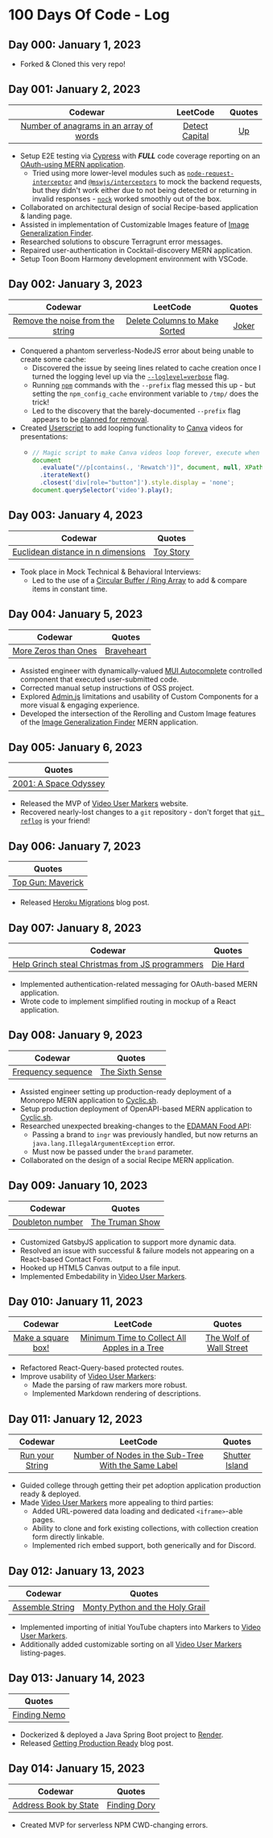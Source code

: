 # 100 Days Of Code - Log

## Day 000: January 1, 2023

- Forked & Cloned this very repo!

## Day 001: January 2, 2023

[igf]: https://github.com/JoeSangine/image-generalization-finder
[together]: https://github.com/Caleb-Cohen/Together

|                                                                  Codewar                                                                  |                                       LeetCode                                        |                                               Quotes                                               |
| :---------------------------------------------------------------------------------------------------------------------------------------: | :-----------------------------------------------------------------------------------: | :------------------------------------------------------------------------------------------------: |
| [Number of anagrams in an array of words](https://www.codewars.com/kata/reviews/587e18bd7a25e865530000da/groups/63b224cff23f1000018ca98c) | [Detect Capital](https://leetcode.com/problems/detect-capital/submissions/869349756/) | [Up](https://media-quotes.onrender.com/ejs/search?query=I+finally+meet+my+childhood+hero&title=Up) |

- Setup E2E testing via [Cypress](https://www.cypress.io/) with **_FULL_** code coverage reporting on an [OAuth-using MERN application][together].
  - Tried using more lower-level modules such as [`node-request-interceptor`](https://www.npmjs.com/package/node-request-interceptor) and [`@mswjs/interceptors`](https://www.npmjs.com/package/@mswjs/interceptors) to mock the backend requests, but they didn't work either due to not being detected or returning in invalid responses - [`nock`](https://www.npmjs.com/package/nock) worked smoothly out of the box.
- Collaborated on architectural design of social Recipe-based application & landing page.
- Assisted in implementation of Customizable Images feature of [Image Generalization Finder][igf].
- Researched solutions to obscure Terragrunt error messages.
- Repaired user-authentication in Cocktail-discovery MERN application.
- Setup Toon Boom Harmony development environment with VSCode.

## Day 002: January 3, 2023

|                                                              Codewar                                                               |                                                      LeetCode                                                       |                                                 Quotes                                                  |
| :--------------------------------------------------------------------------------------------------------------------------------: | :-----------------------------------------------------------------------------------------------------------------: | :-----------------------------------------------------------------------------------------------------: |
| [Remove the noise from the string](https://www.codewars.com/kata/reviews/5681d49e73153b608e000036/groups/56f92c42e4d45de6fd000044) | [Delete Columns to Make Sorted](https://leetcode.com/problems/delete-columns-to-make-sorted/submissions/870087609/) | [Joker](https://media-quotes.onrender.com/ejs/search?query=My+Life+Is+Nothing+But+A+Comedy&title=Joker) |

- Conquered a phantom serverless-NodeJS error about being unable to create some cache:
  - Discovered the issue by seeing lines related to cache creation once I turned the logging level up via the [`--loglevel=verbose`](https://docs.npmjs.com/cli/v8/using-npm/logging#loglevel) flag.
  - Running [`npm`](https://www.npmjs.com/) commands with the `--prefix` flag messed this up - but setting the `npm_config_cache` environment variable to `/tmp/` does the trick!
  - Led to the discovery that the barely-documented `--prefix` flag appears to be [planned for removal](https://github.com/npm/cli/issues/1368#issuecomment-1241076700).
- Created [Userscript](https://violentmonkey.github.io/) to add looping functionality to [Canva](https://www.canva.com/) videos for presentations:
  - ```javascript
    // Magic script to make Canva videos loop forever, execute when "Rewatch" button is visible at end of video
    document
      .evaluate("//p[contains(., 'Rewatch')]", document, null, XPathResult.ANY_TYPE, null)
      .iterateNext()
      .closest('div[role="button"]').style.display = 'none';
    document.querySelector('video').play();
    ```

## Day 003: January 4, 2023

|                                                               Codewar                                                                |                                               Quotes                                               |
| :----------------------------------------------------------------------------------------------------------------------------------: | :------------------------------------------------------------------------------------------------: |
| [Euclidean distance in n dimensions](https://www.codewars.com/kata/reviews/5681d49e73153b608e000036/groups/56f92c42e4d45de6fd000044) | [Toy Story](https://media-quotes.onrender.com/ejs/search?query=falling+with+style&title=Toy+Story) |

- Took place in Mock Technical & Behavioral Interviews:
  - Led to the use of a [Circular Buffer / Ring Array](https://www.wikiwand.com/en/Circular_buffer) to add & compare items in constant time.

## Day 004: January 5, 2023

|                                                        Codewar                                                         |                                                    Quotes                                                    |
| :--------------------------------------------------------------------------------------------------------------------: | :----------------------------------------------------------------------------------------------------------: |
| [More Zeros than Ones](https://www.codewars.com/kata/reviews/5d41ffef5f69ba0001ca7bd1/groups/63b71d9f67a144000151e9b3) | [Braveheart](https://media-quotes.onrender.com/ejs/search?query=Not+every+man+really+lives&title=Braveheart) |

- Assisted engineer with dynamically-valued [MUI Autocomplete](https://mui.com/material-ui/react-autocomplete/) controlled component that executed user-submitted code.
- Corrected manual setup instructions of OSS project.
- Explored [Admin.js](https://docs.adminjs.co/ui-customization/dashboard-customization) limitations and usability of Custom Components for a more visual & engaging experience.
- Developed the intersection of the Rerolling and Custom Image features of the [Image Generalization Finder][igf] MERN application.

## Day 005: January 6, 2023

[vum]: https://github.com/RascalTwo/VideoUserMarkers

|                                                                  Quotes                                                                  |
| :--------------------------------------------------------------------------------------------------------------------------------------: |
| [2001: A Space Odyssey](https://media-quotes.onrender.com/ejs/search?query=I%27m+afraid+I+can%27t+do+that&title=2001%3A+A+Space+Odyssey) |

- Released the MVP of [Video User Markers][vum] website.
- Recovered nearly-lost changes to a `git` repository - don't forget that [`git reflog`](https://git-scm.com/docs/git-reflog) is your friend!

## Day 006: January 7, 2023

|                                                    Quotes                                                    |
| :----------------------------------------------------------------------------------------------------------: |
| [Top Gun: Maverick](https://media-quotes.onrender.com/ejs/search?query=Extinction&title=Top+Gun%3A+Maverick) |

- Released [Heroku Migrations](https://rascaltwo.com/blog/heroku-migrations) blog post.

## Day 007: January 8, 2023

|                                                                      Codewar                                                                      |                                        Quotes                                        |
| :-----------------------------------------------------------------------------------------------------------------------------------------------: | :----------------------------------------------------------------------------------: |
| [Help Grinch steal Christmas from JS programmers](https://www.codewars.com/kata/reviews/633872d87301f100011c0c99/groups/63a6531b48f9d30001946002) | [Die Hard](https://media-quotes.onrender.com/ejs/search?query=Yippee&title=Die+Hard) |

- Implemented authentication-related messaging for OAuth-based MERN application.
- Wrote code to implement simplified routing in mockup of a React application.

## Day 008: January 9, 2023

[cyclic]: https://www.cyclic.sh/

|                                                       Codewar                                                        |                                                    Quotes                                                     |
| :------------------------------------------------------------------------------------------------------------------: | :-----------------------------------------------------------------------------------------------------------: |
| [Frequency sequence](https://www.codewars.com/kata/reviews/5862b4af877993caae00103d/groups/63bc6f1d3701370001baa564) | [The Sixth Sense](https://media-quotes.onrender.com/ejs/search?query=I+see+dead+people&title=The+Sixth+Sense) |

- Assisted engineer setting up production-ready deployment of a Monorepo MERN application to [Cyclic.sh][cyclic].
- Setup production deployment of OpenAPI-based MERN application to [Cyclic.sh][cyclic].
- Researched unexpected breaking-changes to the [EDAMAN Food API](https://developer.edamam.com/food-database-api-docs):
  - Passing a brand to `ingr` was previously handled, but now returns an `java.lang.IllegalArgumentException` error.
  - Must now be passed under the `brand` parameter.
- Collaborated on the design of a social Recipe MERN application.

## Day 009: January 10, 2023

|                                                      Codewar                                                       |                                                  Quotes                                                   |
| :----------------------------------------------------------------------------------------------------------------: | :-------------------------------------------------------------------------------------------------------: |
| [Doubleton number](https://www.codewars.com/kata/reviews/604287c26f2b2b00019ca1e4/groups/63bdb695ae550f0001cc5353) | [The Truman Show](https://media-quotes.onrender.com/ejs/search?query=Say+Something&title=The+Truman+Show) |

- Customized GatsbyJS application to support more dynamic data.
- Resolved an issue with successful & failure models not appearing on a React-based Contact Form.
- Hooked up HTML5 Canvas output to a file input.
- Implemented Embedability in [Video User Markers][vum].

## Day 010: January 11, 2023

|                                                       Codewar                                                        |                                                                     LeetCode                                                                      |                                                          Quotes                                                          |
| :------------------------------------------------------------------------------------------------------------------: | :-----------------------------------------------------------------------------------------------------------------------------------------------: | :----------------------------------------------------------------------------------------------------------------------: |
| [Make a square box!](https://www.codewars.com/kata/reviews/58796860c0f4cbb6740005ba/groups/63beec305ee66e00019d00cf) | [Minimum Time to Collect All Apples in a Tree](https://leetcode.com/problems/minimum-time-to-collect-all-apples-in-a-tree/submissions/876258013/) | [The Wolf of Wall Street](https://media-quotes.onrender.com/ejs/search?query=nobody+knows&title=The+Wolf+of+Wall+Street) |

- Refactored React-Query-based protected routes.
- Improve usability of [Video User Markers][vum]:
  - Made the parsing of raw markers more robust.
  - Implemented Markdown rendering of descriptions.

## Day 011: January 12, 2023

|                                                      Codewar                                                      |                                                                            LeetCode                                                                             |                                                    Quotes                                                     |
| :---------------------------------------------------------------------------------------------------------------: | :-------------------------------------------------------------------------------------------------------------------------------------------------------------: | :-----------------------------------------------------------------------------------------------------------: |
| [Run your String](https://www.codewars.com/kata/reviews/54cb616e4fdf30334a000296/groups/54cf832b6b85dc5e63000df8) | [Number of Nodes in the Sub-Tree With the Same Label](https://leetcode.com/problems/number-of-nodes-in-the-sub-tree-with-the-same-label/submissions/876724685/) | [Shutter Island](https://media-quotes.onrender.com/ejs/search?query=You+Came+Here+Alone&title=Shutter+Island) |

- Guided college through getting their pet adoption application production ready & deployed.
- Made [Video User Markers][vum] more appealing to third parties:
  - Added URL-powered data loading and dedicated `<iframe>`-able pages.
  - Ability to clone and fork existing collections, with collection creation form directly linkable.
  - Implemented rich embed support, both generically and for Discord.

## Day 012: January 13, 2023

|                                                      Codewar                                                      |                                                                    Quotes                                                                     |
| :---------------------------------------------------------------------------------------------------------------: | :-------------------------------------------------------------------------------------------------------------------------------------------: |
| [Assemble String](https://www.codewars.com/kata/reviews/6210fc41cf0a220001821f42/groups/63c1836e4dc4530001f427e2) | [Monty Python and the Holy Grail](https://media-quotes.onrender.com/ejs/search?query=Tis+but+a+scratch&title=Monty+Python+and+the+Holy+Grail) |

- Implemented importing of initial YouTube chapters into Markers to [Video User Markers][vum].
- Additionally added customizable sorting on all [Video User Markers][vum] listing-pages.

## Day 013: January 14, 2023

[render]: https://render.com/

|                                                  Quotes                                                  |
| :------------------------------------------------------------------------------------------------------: |
| [Finding Nemo](https://media-quotes.onrender.com/ejs/search?query=Just+keep+swimming&title=Finding+Nemo) |

- Dockerized & deployed a Java Spring Boot project to [Render][render].
- Released [Getting Production Ready](https://rascaltwo.com/blog/getting-production-ready) blog post.

## Day 014: January 15, 2023

|                                                         Codewar                                                         |                                                  Quotes                                                  |
| :---------------------------------------------------------------------------------------------------------------------: | :------------------------------------------------------------------------------------------------------: |
| [Address Book by State](https://www.codewars.com/kata/reviews/5a7c604b5d173c9d40000a6a/groups/63c468563841230001d86554) | [Finding Dory](https://media-quotes.onrender.com/ejs/search?query=just+keep+swimming&title=Finding+Dory) |

- Created MVP for serverless NPM CWD-changing errors.

